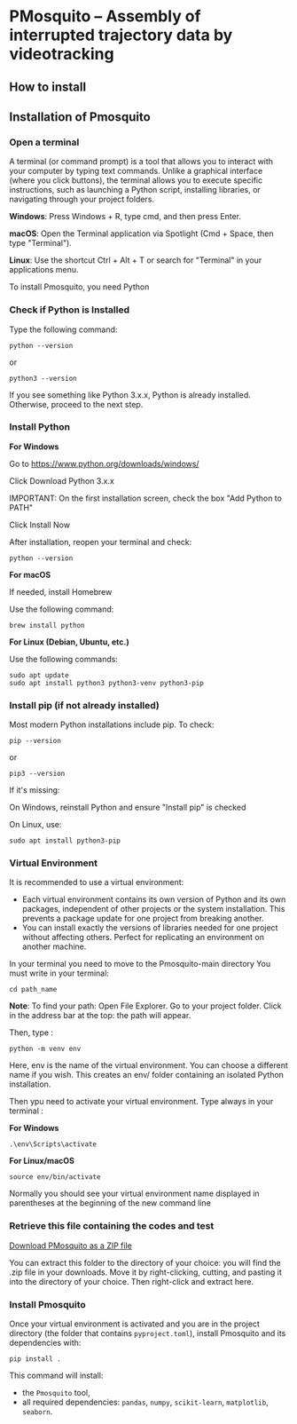 # PMosquito – Assembly of interrupted trajectory data by videotracking

## How to install 

## Installation of Pmosquito

### Open a terminal
A terminal (or command prompt) is a tool that allows you to interact with your computer by typing text commands. Unlike a graphical interface (where you click buttons), the terminal allows you to execute specific instructions, such as launching a Python script, installing libraries, or navigating through your project folders.

**Windows**: Press Windows + R, type cmd, and then press Enter.

**macOS**: Open the Terminal application via Spotlight (Cmd + Space, then type "Terminal").

**Linux**: Use the shortcut Ctrl + Alt + T or search for "Terminal" in your applications menu.

To install Pmosquito, you need Python 

### Check if Python is Installed

Type the following command:

	python --version

or 

	python3 --version

If you see something like Python 3.x.x, Python is already installed. Otherwise, proceed to the next step.

### Install Python

**For Windows**

Go to https://www.python.org/downloads/windows/

Click Download Python 3.x.x

IMPORTANT: On the first installation screen, check the box "Add Python to PATH"

Click Install Now

After installation, reopen your terminal and check:

	python --version

**For macOS**

If needed, install Homebrew

Use the following command:

	brew install python


**For Linux (Debian, Ubuntu, etc.)**

Use the following commands:

	sudo apt update
	sudo apt install python3 python3-venv python3-pip

### Install pip (if not already installed)

Most modern Python installations include pip. To check:

	pip --version

or

	pip3 --version

If it's missing:

On Windows, reinstall Python and ensure "Install pip" is checked

On Linux, use:

	sudo apt install python3-pip

### Virtual Environment

It is recommended to use a virtual environment:

- Each virtual environment contains its own version of Python and its own packages, independent of other projects or the system installation. This prevents a package update for one project from breaking another.
- You can install exactly the versions of libraries needed for one project without affecting others. Perfect for replicating an environment on another machine.

In your terminal you need to move to the Pmosquito-main directory
You must write in your terminal: 
	
 	cd path_name

**Note**: To find your path:
Open File Explorer.
Go to your project folder.
Click in the address bar at the top: the path will appear.

Then, type :

	python -m venv env

Here, env is the name of the virtual environment. You can choose a different name if you wish.
This creates an env/ folder containing an isolated Python installation.

Then ypu need to activate your virtual environment. Type always in your terminal :

**For Windows**

	.\env\Scripts\activate

**For Linux/macOS**

	source env/bin/activate

Normally you should see your virtual environment name displayed in parentheses at the beginning of the new command line

### Retrieve this file containing the codes and test 

[Download PMosquito as a ZIP file](https://github.com/AnaisDenis/PMosquito/archive/refs/heads/main.zip)

You can extract this folder to the directory of your choice: you will find the .zip file in your downloads. Move it by right-clicking, cutting, and pasting it into the directory of your choice. Then right-click and extract here.

### Install Pmosquito

Once your virtual environment is activated and you are in the project directory (the folder that contains `pyproject.toml`), install Pmosquito and its dependencies with:

    pip install .

This command will install:
- the `Pmosquito` tool,
- all required dependencies: `pandas`, `numpy`, `scikit-learn`, `matplotlib`, `seaborn`.

